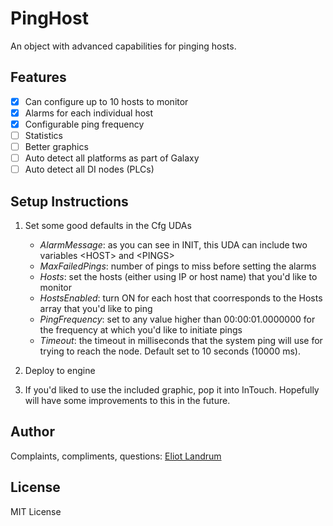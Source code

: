 PingHost
========

An object with advanced capabilities for pinging hosts. 

## Features

- [x] Can configure up to 10 hosts to monitor
- [x] Alarms for each individual host
- [x] Configurable ping frequency
- [ ] Statistics
- [ ] Better graphics
- [ ] Auto detect all platforms as part of Galaxy
- [ ] Auto detect all DI nodes (PLCs)
 
## Setup Instructions

1. Set some good defaults in the Cfg UDAs
	- *AlarmMessage*: as you can see in INIT, this UDA can include two variables &lt;HOST&gt; and &lt;PINGS&gt;
	- *MaxFailedPings*: number of pings to miss before setting the alarms
	- *Hosts*: set the hosts (either using IP or host name) that you'd like to monitor
	- *HostsEnabled*: turn ON for each host that coorresponds to the Hosts array that you'd like to ping
	- *PingFrequency*: set to any value higher than 00:00:01.0000000 for the frequency at which you'd like to initiate pings
	- *Timeout*: the timeout in milliseconds that the system ping will use for trying to reach the node. Default set to 10 seconds (10000 ms).

2. Deploy to engine

3. If you'd liked to use the included graphic, pop it into InTouch. Hopefully will have some improvements to this in the future.

## Author

Complaints, compliments, questions: [Eliot Landrum](elandrum@stonetek.com)

## License

MIT License
